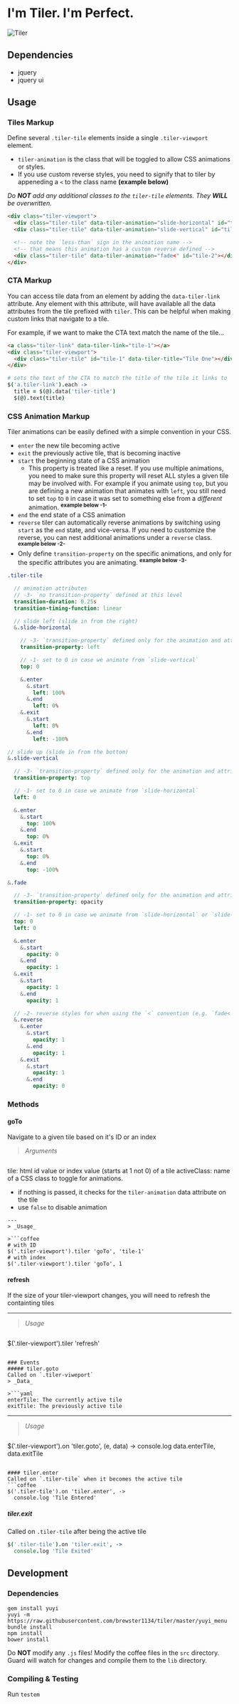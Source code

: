 # I'm Tiler.  I'm Perfect.
![Tiler](http://i.imgur.com/Kt5fVtz.gif)

## Dependencies
* jquery
* jquery ui

## Usage
### Tiles Markup

Define several `.tiler-tile` elements inside a single `.tiler-viewport` element.
* `tiler-animation` is the class that will be toggled to allow CSS animations or styles.
* If you use custom reverse styles, you need to signify that to tiler by appeneding a `<` to the class name __(example below)__

_Do __NOT__ add any additional classes to the `tiler-tile` elements.  They __WILL__ be overwritten._


```html
<div class="tiler-viewport">
  <div class="tiler-tile" data-tiler-animation="slide-horizontal" id="tile-1"></div>
  <div class="tiler-tile" data-tiler-animation="slide-vertical" id="tile-2"></div>

  <!-- note the `less-than` sign in the animation name -->
  <!-- that means this animation has a custom reverse defined -->
  <div class="tiler-tile" data-tiler-animation="fade<" id="tile-2"></div>
</div>
```

### CTA Markup

You can access tile data from an element by adding the `data-tiler-link` attribute.  Any element with this attribute, will have available all the data attributes from the tile prefixed with `tiler`.  This can be helpful when making custom links that navigate to a tile.

For example, if we want to make the CTA text match the name of the tile...

```html
<a class="tiler-link" data-tiler-link="tile-1"></a>
<div class="tiler-viewport">
  <div class="tiler-tile" id="tile-1" data-tiler-title="Tile One"></div>
</div>
```

```coffee
# sets the text of the CTA to match the title of the tile it links to
$('a.tiler-link').each ->
  title = $(@).data('tiler-title')
  $(@).text(title)
```

### CSS Animation Markup

Tiler animations can be easily defined with a simple convention in your CSS.

* `enter` the new tile becoming active
* `exit`  the previously active tile, that is becoming inactive
* `start` the beginning state of a CSS animation
  * This property is treated like a reset. If you use multiple animations, you need to make sure this property will reset ALL styles a given tile may be involved with.  For example if you animate using `top`, but you are defining a new animation that animates with `left`, you still need to set `top` to `0` in case it was set to something else from a _different_ animation. __<sup>example below -1-</sup>__
* `end`   the end state of a CSS animation
* `reverse` tiler can automatically reverse animations by switching using `start` as the `end` state, and vice-versa.  If you need to customize the reverse, you can nest additional animations under a `reverse` class.  __<sup>example below -2-</sup>__
* Only define `transition-property` on the specific animations, and only for the specific attributes you are animating. __<sup>example below -3-</sup>__

```sass
.tiler-tile

  // animation attributes
  // -3- `no transition-property` defined at this level
  transition-duration: 0.25s
  transition-timing-function: linear

  // slide left (slide in from the right)
  &.slide-horizontal

    // -3- `transition-property` defined only for the animation and attribute neccessary
    transition-property: left

    // -1- set to 0 in case we animate from `slide-vertical`
    top: 0

    &.enter
      &.start
        left: 100%
      &.end
        left: 0%
    &.exit
      &.start
        left: 0%
      &.end
        left: -100%

// slide up (slide in from the bottom)
&.slide-vertical

  // -3- `transition-property` defined only for the animation and attribute neccessary
  transition-property: top

  // -1- set to 0 in case we animate from `slide-horizontal`
  left: 0

  &.enter
    &.start
      top: 100%
    &.end
      top: 0%
  &.exit
    &.start
      top: 0%
    &.end
      top: -100%

&.fade

  // -3- `transition-property` defined only for the animation and attribute neccessary
  transition-property: opacity

  // -1- set to 0 in case we animate from `slide-horizontal` or `slide-vertical`
  top: 0
  left: 0

  &.enter
    &.start
      opacity: 0
    &.end
      opacity: 1
  &.exit
    &.start
      opacity: 1
    &.end
      opacity: 1

  // -2- reverse styles for when using the `<` convention (e.g. `fade<`)
  &.reverse
    &.enter
      &.start
        opacity: 1
      &.end
        opacity: 1
    &.exit
      &.start
        opacity: 1
      &.end
        opacity: 0
```

### Methods
#### goTo
Navigate to a given tile based on it's ID or an index
> _Arguments_

>```yaml
tile: html id value or index value (starts at 1 not 0) of a tile
activeClass: name of a CSS class to toggle for animations.
  * if nothing is passed, it checks for the `tiler-animation` data attribute on the tile
  * use `false` to disable animation
```
---
> _Usage_

>```coffee
# with ID
$('.tiler-viewport').tiler 'goTo', 'tile-1'
# with index
$('.tiler-viewport').tiler 'goTo', 1
```

#### refresh
If the size of your tiler-viewport changes, you will need to refresh the containting tiles

---
> _Usage_

>```coffee
$('.tiler-viewport').tiler 'refresh'
```

### Events
##### tiler.goto
Called on `.tiler-viweport`
> _Data_

>```yaml
enterTile: The currently active tile
exitTile: The previously active tile
```
---
> _Usage_
>```coffee
$('.tiler-viewport').on 'tiler.goto', (e, data) ->
  console.log data.enterTile, data.exitTile
```

#### tiler.enter
Called on `.tiler-tile` when it becomes the active tile
```coffee
$('.tiler-tile').on 'tiler.enter', ->
  console.log 'Tile Entered'
```

##### tiler.exit
Called on `.tiler-tile` after being the active tile
```coffee
$('.tiler-tile').on 'tiler.exit', ->
  console.log 'Tile Exited'
```

## Development

### Dependencies

```shell
gem install yuyi
yuyi -m https://raw.githubusercontent.com/brewster1134/tiler/master/yuyi_menu
bundle install
npm install
bower install
```

Do **NOT** modify any `.js` files!  Modify the coffee files in the `src` directory.  Guard will watch for changes and compile them to the `lib` directory.

### Compiling & Testing
Run `testem`
